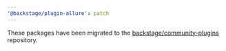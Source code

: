```yaml
---
'@backstage/plugin-allure': patch
---
```


These packages have been migrated to the [backstage/community-plugins](https://github.com/backstage/community-plugins) repository.
